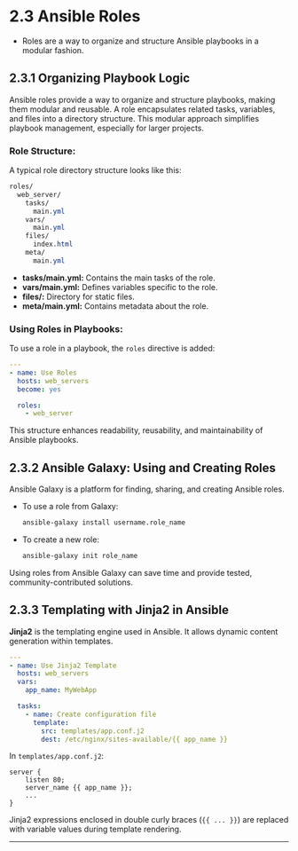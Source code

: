 # 2.3 Ansible Roles

- Roles are a way to organize and structure Ansible playbooks in a modular fashion.

## 2.3.1 Organizing Playbook Logic

Ansible roles provide a way to organize and structure playbooks, making them modular and reusable. A role encapsulates related tasks, variables, and files into a directory structure. This modular approach simplifies playbook management, especially for larger projects.

### **Role Structure:**

A typical role directory structure looks like this:

```css
roles/
  web_server/
    tasks/
      main.yml
    vars/
      main.yml
    files/
      index.html
    meta/
      main.yml
```

- **tasks/main.yml:** Contains the main tasks of the role.
- **vars/main.yml:** Defines variables specific to the role.
- **files/:** Directory for static files.
- **meta/main.yml:** Contains metadata about the role.

### **Using Roles in Playbooks:**

To use a role in a playbook, the `roles` directive is added:

```yaml
---
- name: Use Roles
  hosts: web_servers
  become: yes

  roles:
    - web_server
```

This structure enhances readability, reusability, and maintainability of Ansible playbooks.

## 2.3.2 Ansible Galaxy: Using and Creating Roles

Ansible Galaxy is a platform for finding, sharing, and creating Ansible roles.

- To use a role from Galaxy:

  ```bash
  ansible-galaxy install username.role_name
  ```

- To create a new role:

  ```bash
  ansible-galaxy init role_name
  ```

Using roles from Ansible Galaxy can save time and provide tested, community-contributed solutions.

## 2.3.3 Templating with Jinja2 in Ansible

**Jinja2** is the templating engine used in Ansible. It allows dynamic content generation within templates.

```yaml
---
- name: Use Jinja2 Template
  hosts: web_servers
  vars:
    app_name: MyWebApp

  tasks:
    - name: Create configuration file
      template:
        src: templates/app.conf.j2
        dest: /etc/nginx/sites-available/{{ app_name }}
```

In `templates/app.conf.j2`:

```jinja2
server {
    listen 80;
    server_name {{ app_name }};
    ...
}
```

Jinja2 expressions enclosed in double curly braces (`{{ ... }}`) are replaced with variable values during template rendering.

---
